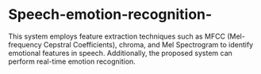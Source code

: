 # Speech-emotion-recognition-
This system employs feature extraction techniques such as MFCC (Mel-frequency Cepstral Coefficients), chroma, and Mel Spectrogram to identify emotional features in speech. Additionally, the proposed system can perform real-time emotion recognition.
